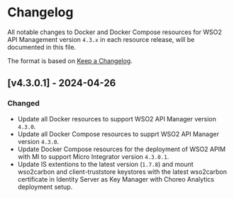 # Changelog

All notable changes to Docker and Docker Compose resources for WSO2 API Management version `4.3.x` in each resource release, will be documented in this file.

The format is based on [Keep a Changelog](https://keepachangelog.com/en/1.0.0/).

## [v4.3.0.1] - 2024-04-26

### Changed
- Update all Docker resources to support WSO2 API Manager version `4.3.0`.
- Update all Docker Compose resources to supprt WSO2 API Manager version `4.3.0`.
- Update Docker Compose resources for the deployment of WSO2 APIM with MI to support Micro Integrator version `4.3.0.1`.
- Update IS extentions to the latest version (`1.7.8`) and mount wso2carbon and client-truststore keystores with the latest wso2carbon certificate in Identity Server as Key Manager with Choreo Analytics deployment setup.
